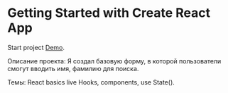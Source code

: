 # Getting Started with Create React App

Start project [Demo](https://milkyaz.github.io/search_filter_project/).

Описание проекта: 
Я создал базовую форму, в которой пользователи смогут вводить имя, фамилию для поиска. 

Темы: 
React basics live Hooks, components, use State().
